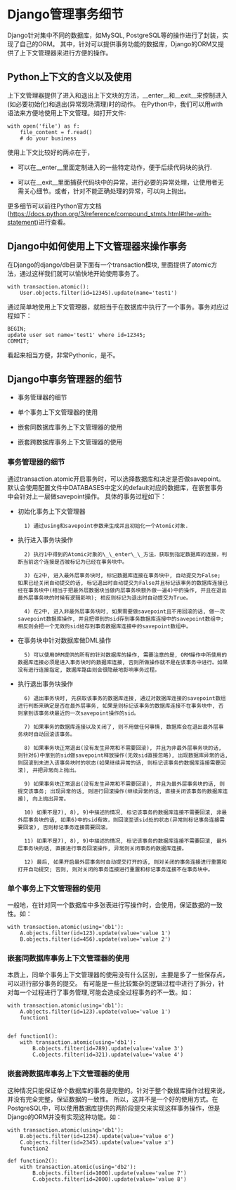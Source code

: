 Django管理事务细节
==================

Django针对集中不同的数据库，如MySQL, PostgreSQL等的操作进行了封装，实现了自己的ORM。
其中，针对可以提供事务功能的数据库，Django的ORM又提供了上下文管理器来进行方便的操作。


Python上下文的含义以及使用
--------------------------


上下文管理器提供了进入和退出上下文块的方法，\_\_enter\_\_和\_\_exit__来控制进入(如必要初始化)和退出(异常现场清理)时的动作。
在Python中，我们可以用with语法来方便地使用上下文管理。如打开文件:

	with open('file') as f:
		file_content = f.read()
		# do your business

使用上下文比较好的两点在于，

*  可以在\_\_enter__里面定制进入的一些特定动作，便于后续代码块的执行.

* 可以在\_\_exit__里面捕获代码块中的异常，进行必要的异常处理，让使用者无需关心细节。或者，针对不能正确处理的异常，可以向上抛出。

更多细节可以前往Python官方文档(<https://docs.python.org/3/reference/compound_stmts.html#the-with-statement>)进行查看。



Django中如何使用上下文管理器来操作事务
--------------------------------------

在Django的django/db目录下面有一个transaction模块, 里面提供了atomic方法，通过这样我们就可以愉快地开始使用事务了。

	with transaction.atomic():
		User.objects.filter(id=12345).update(name='test1')

通过简单地使用上下文管理器，就相当于在数据库中执行了一个事务。事务对应过程如下：

	BEGIN;
	update user set name='test1' where id=12345;
	COMMIT;

看起来相当方便，非常Pythonic，是不。



Django中事务管理器的细节
------------------------

* 事务管理器的细节

* 单个事务上下文管理器的使用

* 嵌套同数据库事务上下文管理器的使用

* 嵌套跨数据库事务上下文管理器的使用


### 事务管理器的细节 ###

通过transaction.atomic开启事务时，可以选择数据库和决定是否做savepoint。默认会使用配置文件中DATABASES中定义的default对应的数据库，在嵌套事务中会针对上一层做savepoint操作。
具体的事务过程如下：

* 初始化事务上下文管理器

		1) 通过using和savepoint参数来生成并且初始化一个Atomic对象.


* 执行进入事务块操作

		2) 执行1中得到的Atomic对象的\_\_enter\_\_方法，获取到指定数据库的连接，判断当前这个连接是否被标记为已经在事务块中。

		3) 在2中, 进入最外层事务块时, 标记数据库连接在事务块中, 自动提交为False; 如果已经关闭自动提交的话, 标记退出时自动提交为False并且标记该事务的数据库连接已经在事务块中(相当于把最外层数据块当做内层事务块额外做一遍4)中的操作, 并且在退出最外层事务块的时候有逻辑影响); 相反则标记为退出时自动提交为True。

		4) 在2中, 进入非最外层事务块时, 如果需要做savepoint且不用回滚的话, 做一次savepoint数据库操作, 并且把得到的sid存到事务数据库连接中的savepoint数组中; 相反则会把一个无效的sid给存到事务数据库连接中的savepoint数组中。


* 在事务块中针对数据库做DML操作

		5) 可以使用ORM提供的所有的针对数据库的操作, 需要注意的是, ORM操作中所使用的数据库连接必须是进入事务块时的数据库连接, 否则所做操作就不是在该事务中进行。如果没有进行连接指定, 数据库路由则会很隐蔽地影响事务过程。


* 执行退出事务块操作

		6) 退出事务块时, 先获取该事务的数据库连接, 通过对数据库连接的savepoint数组进行判断来确定是否在最外层事务, 如果是则标记该事务的数据库连接不在事务块中, 否则拿到该事务块最近的一次savepoint操作的sid。

		7) 如果事务的数据库连接以及关闭了, 则不用做任何事情, 数据库会在退出最外层事务块时自动回滚该事务。

		8) 如果事务块正常退出(没有发生异常和不需要回滚), 并且为非最外层事务块的话, 则针对6)中拿到的sid做savepoint释放操作(无效sid直接忽略), 出现数据库异常的话, 则回滚到未进入该事务块时的状态(如果继续异常的话, 则标记该事务的数据库连接需要回滚), 并把异常向上抛出。

		9) 如果事务块正常退出(没有发生异常和不需要回滚), 并且为最外层事务块的话, 则提交该事务; 出现异常的话, 则进行回滚操作(继续异常的话, 直接关闭该事务的数据库连接), 向上抛出异常。

		10) 如果不是7), 8), 9)中描述的情况, 标记该事务的数据库连接不需要回滚, 非最外层事务块的话, 如果6)中的sid有效，则回滚至该sid处的状态(异常则标记事务连接需要回滚), 否则标记事务连接需要回滚。

		11) 如果不是7), 8), 9)中描述的情况, 标记该事务的数据库连接不需要回滚, 最外层事务块的话, 直接进行事务回滚操作, 异常则关闭事务的数据库连接。

		12) 最后, 如果开启最外层事务时自动提交打开的话, 则对关闭的事务连接进行重置和打开自动提交; 否则, 则对关闭的事务连接进行重置和标记事务连接不在事务块中。


### 单个事务上下文管理器的使用 ###


一般地，在针对同一个数据库中多张表进行写操作时，会使用，保证数据的一致性。如：

	with transaction.atomic(using='db1'):
		A.objects.filter(id=123).update(value='value 1')
		B.objects.filter(id=456).update(value='value 2')


### 嵌套同数据库事务上下文管理器的使用 ###

本质上，同单个事务上下文管理器的使用没有什么区别，主要是多了一些保存点，可以进行部分事务的提交。
有可能是一些比较繁杂的逻辑过程中进行了拆分，针对每一个过程进行了事务管理,可能会造成全过程事务的不一致。如：

	with transaction.atomic(using='db1'):
		A.objects.filter(id=123).update(value='value 1')
		function1


	def function1():
		with transaction.atomic(using='db1'):
			B.objects.filter(id=789).update(value='value 3')
			C.objects.filter(id=321).update(value='value 4')


### 嵌套跨数据库事务上下文管理器的使用 ###

这种情况只能保证单个数据库的事务是完整的。针对于整个数据库操作过程来说，并没有完全完整，保证数据的一致性。
所以，这并不是一个好的使用方式。在PostgreSQL中，可以使用数据库提供的两阶段提交来实现这样事务操作，但是Django的ORM并没有实现这种功能。如：

	with transaction.atomic(using='db1'):
		B.objects.filter(id=1234).update(value='value o')
		C.objects.filter(id=2345).update(value='value x')
		function2

	def function2():
		with transaction.atomic(using='db2'):
			B.objects.filter(id=1000).update(value='value 7')
			C.objects.filter(id=2000).update(value='value 8')
